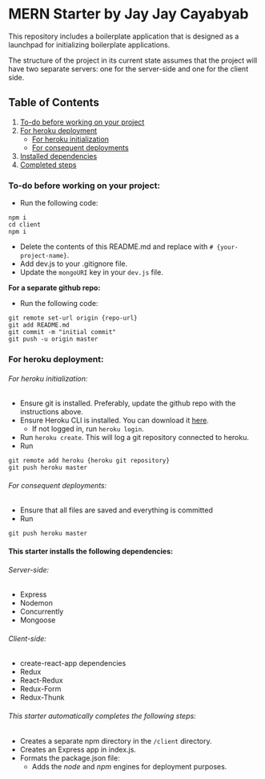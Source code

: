 # MERN Starter by Jay Jay Cayabyab

This repository includes a boilerplate application that is designed as a launchpad for initializing boilerplate applications.

The structure of the project in its current state assumes that the project will have two separate servers: one for the server-side and one for the client side.

## Table of Contents
1. [To-do before working on your project](#to-do-before-working-on-your-project)
2. [For heroku deployment](#for-heroku-deployment)
   - [For heroku initialization](#for-heroku-initialization)
   - [For consequent deployments](#for-consequent-deployments)
3. [Installed dependencies](#this-starter-installs-the-following-dependencies)
4. [Completed steps](#this-starter-automatically-completes-the-following-steps)

### To-do before working on your project:
- Run the following code:
```
npm i
cd client
npm i
```
- Delete the contents of this README.md and replace with `# {your-project-name}`.
- Add dev.js to your .gitignore file.
- Update the `mongoURI` key in your `dev.js` file.

**For a separate github repo:**
- Run the following code:
```
git remote set-url origin {repo-url}
git add README.md
git commit -m "initial commit"
git push -u origin master
```

### For heroku deployment:

###### For heroku initialization:

- Ensure git is installed. Preferably, update the github repo with the instructions above.
- Ensure Heroku CLI is installed. You can download it [here](https://devcenter.heroku.com/articles/heroku-cli#download-and-install).
   - If not logged in, run `heroku login`.
- Run `heroku create`. This will log a git repository connected to heroku.
- Run
```
git remote add heroku {heroku git repository}
git push heroku master
```

###### For consequent deployments:
- Ensure that all files are saved and everything is committed
- Run
```
git push heroku master
```

#### This starter installs the following dependencies:

###### Server-side:
- Express
- Nodemon
- Concurrently
- Mongoose

###### Client-side:
- create-react-app dependencies
- Redux
- React-Redux
- Redux-Form
- Redux-Thunk

###### This starter automatically completes the following steps:
- Creates a separate npm directory in the `/client` directory.
- Creates an Express app in index.js.
- Formats the package.json file:
   - Adds the *node* and *npm* engines for deployment purposes.